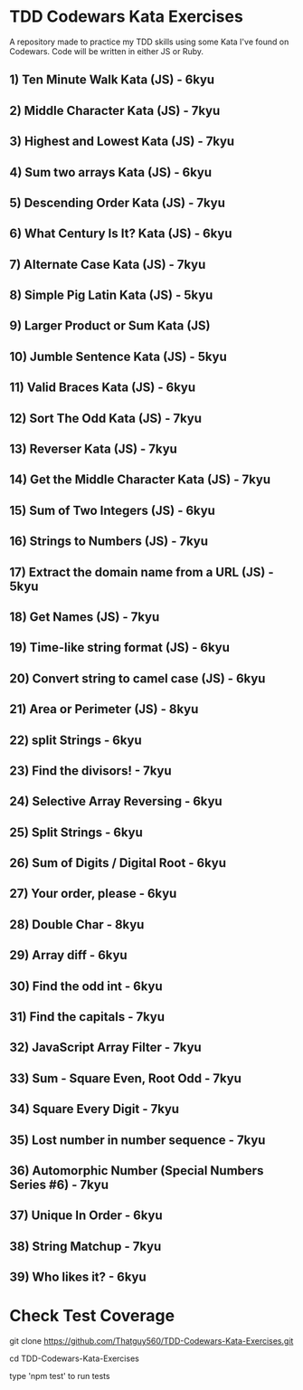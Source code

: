 # TDD Codewars Kata Exercises

A repository made to practice my TDD skills using some Kata I've found on Codewars. Code will be written in either JS or Ruby.

## 1) Ten Minute Walk Kata (JS) - 6kyu  

## 2) Middle Character Kata (JS) - 7kyu  

## 3) Highest and Lowest Kata (JS) - 7kyu  

## 4) Sum two arrays Kata (JS) - 6kyu  

## 5) Descending Order Kata (JS) - 7kyu  

## 6) What Century Is It? Kata (JS) - 6kyu  

## 7) Alternate Case Kata (JS) - 7kyu  

## 8) Simple Pig Latin Kata (JS) - 5kyu  

## 9) Larger Product or Sum Kata (JS)

## 10) Jumble Sentence Kata (JS) - 5kyu

## 11) Valid Braces Kata (JS) - 6kyu  

## 12) Sort The Odd Kata (JS) - 7kyu  

## 13) Reverser Kata (JS) - 7kyu  

## 14) Get the Middle Character Kata (JS) - 7kyu 

## 15) Sum of Two Integers (JS) - 6kyu 

## 16) Strings to Numbers (JS) - 7kyu 

## 17) Extract the domain name from a URL (JS) - 5kyu 

## 18) Get Names (JS) - 7kyu 

## 19) Time-like string format (JS) - 6kyu 

## 20) Convert string to camel case (JS) - 6kyu 

## 21) Area or Perimeter (JS) - 8kyu 

## 22) split Strings - 6kyu

## 23) Find the divisors! - 7kyu

## 24) Selective Array Reversing - 6kyu

## 25) Split Strings - 6kyu

## 26) Sum of Digits / Digital Root - 6kyu

## 27) Your order, please - 6kyu

## 28) Double Char - 8kyu

## 29) Array diff - 6kyu

## 30) Find the odd int - 6kyu

## 31) Find the capitals - 7kyu

## 32) JavaScript Array Filter - 7kyu

## 33) Sum - Square Even, Root Odd - 7kyu

## 34) Square Every Digit - 7kyu

## 35) Lost number in number sequence - 7kyu

## 36) Automorphic Number (Special Numbers Series #6) - 7kyu

## 37) Unique In Order - 6kyu

## 38) String Matchup - 7kyu

## 39) Who likes it? - 6kyu

# Check Test Coverage 

git clone https://github.com/Thatguy560/TDD-Codewars-Kata-Exercises.git

cd TDD-Codewars-Kata-Exercises

type 'npm test' to run tests